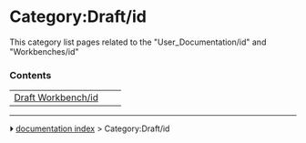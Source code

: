 # Category:Draft/id
This category list pages related to the \"User_Documentation/id\" and \"Workbenches/id\"

### Contents

|     |     |     |
| --- | --- | --- |
| [Draft Workbench/id](Draft_Workbench/id.md) |



---
⏵ [documentation index](../README.md) > Category:Draft/id
